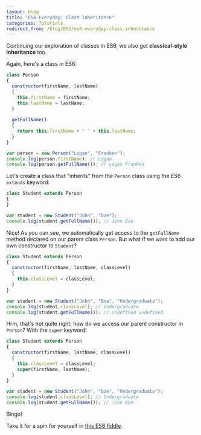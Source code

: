 ```yaml
---
layout: blog
title: "ES6 Everyday: Class Inheritance"
categories: Tutorials
redirect_from: /blog/855/es6-everyday-class-inheritance
---
```


Continuing our exploration of classes in ES6, we also get **classical-style inheritance** too.

Again, here's a class in ES6:

```javascript
class Person
{
  constructor(firstName, lastName)
  {
    this.firstName = firstName;
    this.lastName = lastName;
  }
  
  getFullName()
  {
    return this.firstName + " " + this.lastName;
  }
}

var person = new Person("Logan", "Franken");
console.log(person.firstName); // Logan
console.log(person.getFullName()); // Logan Franken
```

Let's create a class that "inherits" from the `Person` class using the ES6 `extends` keyword:

```javascript
class Student extends Person
{
}

var student = new Student("John", "Doe");
console.log(student.getFullName()); // John Doe
```

Nice! As you can see, we automatically get access to the `getFullName` method declared on our parent class `Person`. But what if we want to add our own constructor to `Student`?

```javascript
class Student extends Person
{
  constructor(firstName, lastName, classLevel)
  {
    this.classLevel = classLevel;
  }
}

var student = new Student("John", "Doe", "Undergraduate");
console.log(student.classLevel); // Undergraduate
console.log(student.getFullName()); // undefined undefined
```

Hrm, that's not quite right: how do we access our parent constructor in `Person`? With the `super` keyword!

```javascript
class Student extends Person
{
  constructor(firstName, lastName, classLevel)
  {
    this.classLevel = classLevel;
    super(firstName, lastName);
  }
}

var student = new Student("John", "Doe", "Undergraduate");
console.log(student.classLevel); // Undergraduate
console.log(student.getFullName()); // John Doe
```

Bingo!

Take it for a spin for yourself in [this ES6 fiddle](http://www.es6fiddle.net/i7ry3q3l/).
